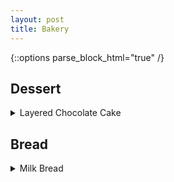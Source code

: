 ```yaml
---
layout: post
title: Bakery
---
```


{::options parse_block_html="true" /}

## Dessert 

  <details><summary markdown="span">Layered Chocolate Cake</summary>
  [Original Link](https://natashaskitchen.com/classic-russian-borscht-recipe/)
  
  Chocolate Base
  
  | Ingredients |    
  | ---      | 
  | 120g dark chocolate | 
  | 30g unsalted butter |  
  | 2 tbsp milk |  
  | 4 egg whites | 
  | 1 pinch of salt | 
  | 50g sugar | 
  | 4 egg yolks | 
  | 1 tsp vanilla extract | 

  Directions:  
  1. Mix 120g dark chocolate w/ 30g unsalted butter. Melt in hot water.  
  2. Add 30 ml milk to the melted chocolate and mix to combine. 
  3. In a separate bowl, add a pinch of salt to egg whites. Whisk at high speed and slowly add 50g sugar in 3 batches. Stop when egg whites form a tip. 
  4. In another bowl, add 1 tsp vanilla extract into the egg yolks. Whisk at high speed until pale and fluffy.
  5. Add the chocolate mixture into the egg yolk mix. Fold to combine. 
  6. Fold approximately 1/3 of the egg white into the chocolate mixture. 
  7. Add the chocolate mixture into the rest of egg whites. Fold to combine. 
  8. Spread the mixture on a 10 X 15 in pan.
  9. Bake at 350F for about 20 min
  10. Wait until it cool down completely. 
  
  Chocolate Cream Filling
  
  | Ingredients |  
  | ---      |
  | 150g dark chocolate |
  | 90g heavy cream | 
  | 300g cold heavy cream | 
  | 30g sugar | 
  
  Directions:  
  1. Mix 75g dark chocolate and 45g heavy cream. Melt in hot water. Wait until it cools down.
  2. Whip 150g cold heavy cream and 15g sugar. 
  3. Add 1/3 of the whipped cream into the chocolate. Fold to combine. 
  4. Add the chocolate to the rest of the whipped cream. Fold to combine.
  
   Chocolate Syrup  
  
  | Ingredients |  
  | ---      | 
  | 1/3 cup hot water | 
  | 1 tbsp cocoa powder |  
  | 2 tbsp sugar |  
  
  Directions:  
  1. Mix to dissolve cocoa powder and sugar and let it cool down completely
  2. Cut the chocolate cake into 3 equal parts.
  3. Brush each layer with the chocolate syrup. 
  4. Assemble the chocolate cake and the cream filling. 
  5. Chill in the fridge for 1 hour. 
  
  Chocolate Glaze
   
  | Ingredients |   
  | ---      | 
  | 16g cocoa powder | 
  | 38g sugar |  
  | 28ml water | 
  | 28g heavy cream | 
  | 3g gelatin powder |  
  | 1 tbsp cold water | 
  
  Directions:  
  1. Add 1 tbsp fo cold water to the gelatin powder to bloom (10min) the gelatin.
  2. Add sugar and cocar powder in a pot. Mix and add in water, heavy cream. Mix to combine. 
  3. Bring it to a boil over medium heat. 
  4. Add bloomed gelatin into the cocoa mix while it is still hot.
  5. Sift the mix through a fine mesh and let it cool down for an hour. 
  6. Pour the chocolate glaze onto cake. 
  
  Done!
  
  

  </details>
  
## Bread

<details><summary markdown="span">Milk Bread</summary>
  [Original Link](youtube.com/watch?v=tc3coiL36Cg)
  
  Tangzhong:
  
  | Ingredients |   
  | ---      | 
  | 20g  bread flour | 
  | 100g water | 
  
  1. For the Tangzhong, mix 40g bread flour with 200g water in a saute pan. Turn on medium heat and keep stirring until mixture thickens to a paste.
  2. Refrigerate for at least an hour. Bring out to room temperature before use.
  
  Bread
  
  | Ingredients |    | 
  | ---      | --- |  
  | 290g  bread flour |  5g dry milk | 
  | 30g  sugar | 130g milk |  
  | 6g  salt | 25g egg |  
  | 5g  dry yeast | 25g room temperature unsalted butter | 
  | Tangzhong | egg wash (1 egg yolk + milk) | 
  
  1. Add bread flour, sugar, salt, dry yeast, powdered milk to a mixing bowl and mix gently with dough hook attachment.
  2. At low speed, mix in milk and egg and Tangzhong so that no flour is visible.
  3. Add in room temperature unsalted butter and mix at low speed.
  4. Slowly turn up the speed to high and mix until all dough sticks together.
  5. Take the dough and fold it around and underneath itself shaping a smooth ball. Place dough in a bowl, cover with plastic wrap, and let it rest for 40 minutes to an hour.
  6. Test the dough by poking your finger down into the middle. If the dough does not spring back, it is ready.
  7. Divide the dough into 6 equal parts (by weight). Take one piece of dough and fold it over itself. Turn it 90 degrees, slap it on table and fold it o over itself again. Using both hands, mold the dough into a ball. Repeat with rest of dough. Cover with plastic wrap and let it rest for 15 minutes.
  8. Roll each ball of dough out flat. Fold flatten dough using thirds. Turn 90 degrees, and roll dough into a roll, pinching it together at the seam. Place 3 molded dough into a baking pan and let it rest for 30 minutes, letting it rise.
  9. Brush with egg wash and bake in the oven, preheated to 355°F for 25-30 minutes.

Ingredients
  
</details>

